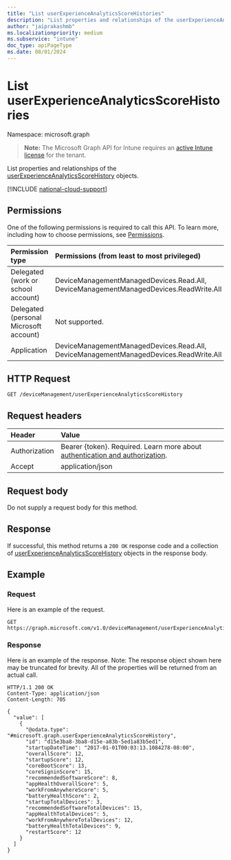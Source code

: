 ```yaml
---
title: "List userExperienceAnalyticsScoreHistories"
description: "List properties and relationships of the userExperienceAnalyticsScoreHistory objects."
author: "jaiprakashmb"
ms.localizationpriority: medium
ms.subservice: "intune"
doc_type: apiPageType
ms.date: 08/01/2024
---
```


# List userExperienceAnalyticsScoreHistories

Namespace: microsoft.graph

> **Note:** The Microsoft Graph API for Intune requires an [active Intune license](https://go.microsoft.com/fwlink/?linkid=839381) for the tenant.

List properties and relationships of the [userExperienceAnalyticsScoreHistory](../resources/intune-devices-userexperienceanalyticsscorehistory.md) objects.

[!INCLUDE [national-cloud-support](../../includes/all-clouds.md)]

## Permissions
One of the following permissions is required to call this API. To learn more, including how to choose permissions, see [Permissions](/graph/permissions-reference).

|Permission type|Permissions (from least to most privileged)|
|:---|:---|
|Delegated (work or school account)|DeviceManagementManagedDevices.Read.All, DeviceManagementManagedDevices.ReadWrite.All|
|Delegated (personal Microsoft account)|Not supported.|
|Application|DeviceManagementManagedDevices.Read.All, DeviceManagementManagedDevices.ReadWrite.All|

## HTTP Request
<!-- {
  "blockType": "ignored"
}
-->
``` http
GET /deviceManagement/userExperienceAnalyticsScoreHistory
```

## Request headers
|Header|Value|
|:---|:---|
|Authorization|Bearer {token}. Required. Learn more about [authentication and authorization](/graph/auth/auth-concepts).|
|Accept|application/json|

## Request body
Do not supply a request body for this method.

## Response
If successful, this method returns a `200 OK` response code and a collection of [userExperienceAnalyticsScoreHistory](../resources/intune-devices-userexperienceanalyticsscorehistory.md) objects in the response body.

## Example

### Request
Here is an example of the request.
``` http
GET https://graph.microsoft.com/v1.0/deviceManagement/userExperienceAnalyticsScoreHistory
```

### Response
Here is an example of the response. Note: The response object shown here may be truncated for brevity. All of the properties will be returned from an actual call.
``` http
HTTP/1.1 200 OK
Content-Type: application/json
Content-Length: 705

{
  "value": [
    {
      "@odata.type": "#microsoft.graph.userExperienceAnalyticsScoreHistory",
      "id": "d15e3ba8-3ba8-d15e-a83b-5ed1a83b5ed1",
      "startupDateTime": "2017-01-01T00:03:13.1084278-08:00",
      "overallScore": 12,
      "startupScore": 12,
      "coreBootScore": 13,
      "coreSigninScore": 15,
      "recommendedSoftwareScore": 8,
      "appHealthOverallScore": 5,
      "workFromAnywhereScore": 5,
      "batteryHealthScore": 2,
      "startupTotalDevices": 3,
      "recommendedSoftwareTotalDevices": 15,
      "appHealthTotalDevices": 5,
      "workFromAnywhereTotalDevices": 12,
      "batteryHealthTotalDevices": 9,
      "restartScore": 12
    }
  ]
}
```
